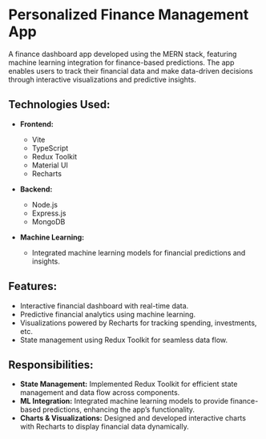 # Personalized Finance Management App

A finance dashboard app developed using the MERN stack, featuring machine learning integration for finance-based predictions. The app enables users to track their financial data and make data-driven decisions through interactive visualizations and predictive insights.

## Technologies Used:
- **Frontend:**  
  - Vite  
  - TypeScript  
  - Redux Toolkit  
  - Material UI  
  - Recharts

- **Backend:**  
  - Node.js  
  - Express.js  
  - MongoDB

- **Machine Learning:**  
  - Integrated machine learning models for financial predictions and insights.

## Features:
- Interactive financial dashboard with real-time data.
- Predictive financial analytics using machine learning.
- Visualizations powered by Recharts for tracking spending, investments, etc.
- State management using Redux Toolkit for seamless data flow.
  
## Responsibilities:
- **State Management:** Implemented Redux Toolkit for efficient state management and data flow across components.
- **ML Integration:** Integrated machine learning models to provide finance-based predictions, enhancing the app’s functionality.
- **Charts & Visualizations:** Designed and developed interactive charts with Recharts to display financial data dynamically.
  
